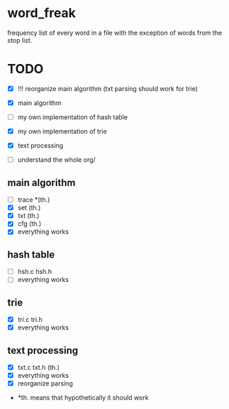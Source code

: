 # word_freak
frequency list of every word in a file with the exception of words from the stop list.

# TODO
- [x] !!! reorganize main algorithm (txt parsing should work for trie)


- [x] main algorithm
- [ ] my own implementation of hash table
- [x] my own implementation of trie 
- [x] text processing 
- [ ] understand the whole org/

## main algorithm 
- [ ] trace *(th.)
- [x] set (th.)
- [x] txt (th.)
- [x] cfg (th.)
- [x] everything works 

## hash table 
- [ ] hsh.c hsh.h
- [ ] everything works 

## trie 
- [x] tri.c tri.h
- [x] everything works 

## text processing 
- [x] txt.c txt.h (th.)
- [x] everything works
- [X] reorganize parsing

* *th. means that hypothetically it should work